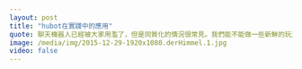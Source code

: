 ```yaml
---
layout: post
title: "hubot在實踐中的應用"
quote: 聊天機器人已經被大家用濫了，但是同質化的情況很常見。我們能不能做一些新鮮的玩法呢？
image: /media/img/2015-12-29-1920x1080.derHimmel.1.jpg
video: false
---
```

